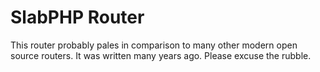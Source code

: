 # SlabPHP Router

This router probably pales in comparison to many other modern open source routers. It was written many years ago. Please excuse the rubble.

